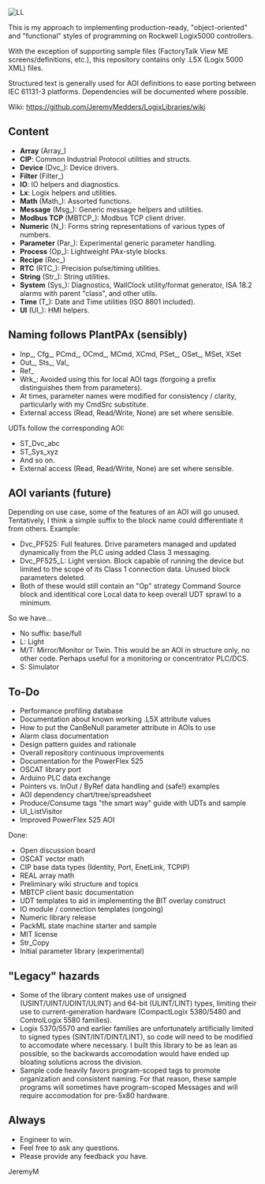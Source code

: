 ![LL](https://user-images.githubusercontent.com/122491027/215130073-0cc0a52d-6971-4562-80a7-ac4ec14d452d.PNG)

This is my approach to implementing production-ready, "object-oriented" and "functional" styles of programming on Rockwell Logix5000 controllers.

With the exception of supporting sample files (FactoryTalk View ME screens/definitions, etc.), this repository contains only .L5X (Logix 5000 XML) files.

Structured text is generally used for AOI definitions to ease porting between IEC 61131-3 platforms. Dependencies will be documented where possible.

Wiki: https://github.com/JeremyMedders/LogixLibraries/wiki

Content
------------
- **Array** (Array_)
- **CIP**: Common Industrial Protocol utilities and structs.
- **Device** (Dvc_): Device drivers.
- **Filter** (Filter_)
- **IO**: IO helpers and diagnostics.
- **Lx**: Logix helpers and utilities.
- **Math** (Math_): Assorted functions.
- **Message** (Msg_): Generic message helpers and utilities.
- **Modbus TCP** (MBTCP_): Modbus TCP client driver.
- **Numeric** (N_): Forms string representations of various types of numbers.
- **Parameter** (Par_): Experimental generic parameter handling.
- **Process** (Op_): Lightweight PAx-style blocks.
- **Recipe** (Rec_)
- **RTC** (RTC_): Precision pulse/timing utilities.
- **String** (Str_): String utilities.
- **System** (Sys_): Diagnostics, WallClock utility/format generator, ISA 18.2 alarms with parent "class", and other utils.
- **Time** (T_): Date and Time utilities (ISO 8601 included).
- **UI** (UI_): HMI helpers.

Naming follows PlantPAx (sensibly)
------------
- Inp_, Cfg_, PCmd_, OCmd_, MCmd, XCmd, PSet_, OSet_, MSet, XSet
- Out_, Sts_, Val_
- Ref_
- Wrk_: Avoided using this for local AOI tags (forgoing a prefix distinguishes them from parameters).
- At times, parameter names were modified for consistency / clarity, particularly with my CmdSrc substitute.
- External access (Read, Read/Write, None) are set where sensible.

UDTs follow the corresponding AOI:
- ST_Dvc_abc
- ST_Sys_xyz
- And so on.
- External access (Read, Read/Write, None) are set where sensible.

AOI variants (future)
------------
Depending on use case, some of the features of an AOI will go unused. Tentatively, I think a simple suffix to the block name could differentiate it from others. Example:
- Dvc_PF525: Full features. Drive parameters managed and updated dynamically from the PLC using added Class 3 messaging.
- Dvc_PF525_L: Light version. Block capable of running the device but limited to the scope of its Class 1 connection data. Unused block parameters deleted.
- Both of these would still contain an "Op" strategy Command Source block and identitical core Local data to keep overall UDT sprawl to a minimum.

So we have...
- No suffix: base/full
- L: Light
- M/T: Mirror/Monitor or Twin. This would be an AOI in structure only, no other code. Perhaps useful for a monitoring or concentrator PLC/DCS.
- S: Simulator

To-Do
------------
- Performance profiling database
- Documentation about known working .L5X attribute values
- How to put the CanBeNull parameter attribute in AOIs to use
- Alarm class documentation
- Design pattern guides and rationale
- Overall repository continuous improvements
- Documentation for the PowerFlex 525
- OSCAT library port
- Arduino PLC data exchange
- Pointers vs. InOut / ByRef data handling and (safe!) examples
- AOI dependency chart/tree/spreadsheet
- Produce/Consume tags "the smart way" guide with UDTs and sample
- UI_ListVisitor
- Improved PowerFlex 525 AOI

Done:
- Open discussion board
- OSCAT vector math
- CIP base data types (Identity, Port, EnetLink, TCPIP)
- REAL array math
- Preliminary wiki structure and topics
- MBTCP client basic documentation
- UDT templates to aid in implementing the BIT overlay construct
- IO module / connection templates (ongoing)
- Numeric library release
- PackML state machine starter and sample
- MIT license
- Str_Copy
- Initial parameter library (experimental)

"Legacy" hazards
------------
- Some of the library content makes use of unsigned (USINT/UINT/UDINT/ULINT) and 64-bit (ULINT/LINT) types, limiting their use to current-generation hardware (CompactLogix 5380/5480 and ControlLogix 5580 families).
- Logix 5370/5570 and earlier families are unfortunately artificially limited to signed types (SINT/INT/DINT/LINT), so code will need to be modified to accomodate where necessary. I built this library to be as lean as possible, so the backwards accomodation would have ended up bloating solutions across the division.
- Sample code heavily favors program-scoped tags to promote organization and consistent naming. For that reason, these sample programs will sometimes have program-scoped Messages and will require accomodation for pre-5x80 hardware.

Always
------------
- Engineer to win.
- Feel free to ask any questions.
- Please provide any feedback you have.

JeremyM
